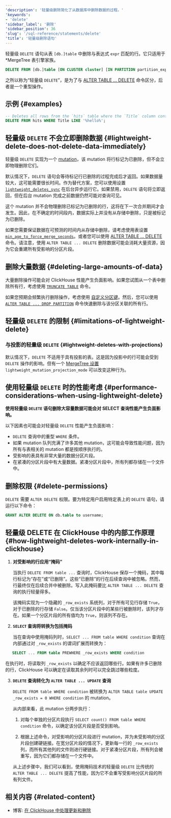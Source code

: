 ```yaml
---
'description': '轻量级删除简化了从数据库中删除数据的过程。'
'keywords':
- 'delete'
'sidebar_label': '删除'
'sidebar_position': 36
'slug': '/sql-reference/statements/delete'
'title': '轻量级删除语句'
---
```




轻量级 `DELETE` 语句从表 `[db.]table` 中删除与表达式 `expr` 匹配的行。它只适用于 *MergeTree 表引擎家族。

```sql
DELETE FROM [db.]table [ON CLUSTER cluster] [IN PARTITION partition_expr] WHERE expr;
```

之所以称为“轻量级 `DELETE`”，是为了与 [ALTER TABLE ... DELETE](/sql-reference/statements/alter/delete) 命令区分，后者是一个重型操作。

## 示例 {#examples}

```sql
-- Deletes all rows from the `hits` table where the `Title` column contains the text `hello`
DELETE FROM hits WHERE Title LIKE '%hello%';
```

## 轻量级 `DELETE` 不会立即删除数据 {#lightweight-delete-does-not-delete-data-immediately}

轻量级 `DELETE` 实现为一个 [mutation](/sql-reference/statements/alter#mutations)，该 mutation 将行标记为已删除，但不会立即物理删除它们。

默认情况下，`DELETE` 语句会等待标记行已删除的过程完成后才返回。如果数据量较大，这可能需要很长时间。作为替代方案，您可以使用设置 [`lightweight_deletes_sync`](/operations/settings/settings#lightweight_deletes_sync) 在后台异步运行它。如果禁用，`DELETE` 语句将立即返回，但在后台 mutation 完成之前数据仍然可能对查询可见。

这个 mutation 并不会物理删除已标记为已删除的行，这将在下一次合并期间才会发生。因此，在不确定的时间段内，数据实际上并没有从存储中删除，只是被标记为已删除。

如果您需要保证数据在可预测的时间内从存储中删除，请考虑使用表设置 [`min_age_to_force_merge_seconds`](/operations/settings/merge-tree-settings#min_age_to_force_merge_seconds)。或者您可以使用 [ALTER TABLE ... DELETE](/sql-reference/statements/alter/delete) 命令。请注意，使用 `ALTER TABLE ... DELETE` 删除数据可能会消耗大量资源，因为它会重建所有受影响的分区片段。

## 删除大量数据 {#deleting-large-amounts-of-data}

大量删除操作可能会对 ClickHouse 性能产生负面影响。如果您试图从一个表中删除所有行，考虑使用 [`TRUNCATE TABLE`](/sql-reference/statements/truncate) 命令。

如果您预期会频繁执行删除操作，考虑使用 [自定义分区键](/engines/table-engines/mergetree-family/custom-partitioning-key)。然后，您可以使用 [`ALTER TABLE ... DROP PARTITION`](/sql-reference/statements/alter/partition#drop-partitionpart) 命令快速删除与该分区关联的所有行。

## 轻量级 `DELETE` 的限制 {#limitations-of-lightweight-delete}

### 与投影的轻量级 `DELETE` {#lightweight-deletes-with-projections}

默认情况下，`DELETE` 不适用于具有投影的表。这是因为投影中的行可能会受到 `DELETE` 操作的影响。但有一个 [MergeTree 设置](/operations/settings/merge-tree-settings) `lightweight_mutation_projection_mode` 可以改变这种行为。

## 使用轻量级 `DELETE` 时的性能考虑 {#performance-considerations-when-using-lightweight-delete}

**使用轻量级 `DELETE` 语句删除大容量数据可能会对 SELECT 查询性能产生负面影响。**

以下因素也可能会对轻量级 `DELETE` 性能产生负面影响：

- `DELETE` 查询中的重型 `WHERE` 条件。
- 如果 mutation 队列充满了许多其他 mutation，这可能会导致性能问题，因为所有与表相关的 mutation 都是按顺序执行的。
- 受影响的表具有非常大量的数据分区片段。
- 在紧凑的分区片段中有大量数据。紧凑分区片段中，所有列都存储在一个文件中。

## 删除权限 {#delete-permissions}

`DELETE` 需要 `ALTER DELETE` 权限。要为特定用户启用特定表上的 `DELETE` 语句，请运行以下命令：

```sql
GRANT ALTER DELETE ON db.table to username;
```

## 轻量级 DELETE 在 ClickHouse 中的内部工作原理 {#how-lightweight-deletes-work-internally-in-clickhouse}

1. **对受影响的行应用“掩码”**

   当执行 `DELETE FROM table ...` 查询时，ClickHouse 保存一个掩码，其中每行标记为“存在”或“已删除”。这些“已删除”的行在后续查询中被忽略。然而，行最终仅在后续合并中被删除。写入此掩码要比 `ALTER TABLE ... DELETE` 查询的执行轻量得多。

   该掩码实现为一个隐藏的 `_row_exists` 系统列，对于所有可见行存储 `True`，对于已删除的行存储 `False`。仅当该分区片段中的某些行被删除时，该列才存在。如果一个分区片段的所有值均为 `True`，则该列不存在。

2. **`SELECT` 查询将转换为包括掩码**

   当在查询中使用掩码列时，`SELECT ... FROM table WHERE condition` 查询在内部通过对 `_row_exists` 的谓词扩展而转换为：
```sql
   SELECT ... FROM table PREWHERE _row_exists WHERE condition
```
   在执行时，将读取列 `_row_exists` 以确定不应该返回哪些行。如果有许多已删除的行，ClickHouse 可以确定在读取其余列时可以完全跳过哪些粒度。

3. **`DELETE` 查询转化为 `ALTER TABLE ... UPDATE` 查询**

   `DELETE FROM table WHERE condition` 被转换为 `ALTER TABLE table UPDATE _row_exists = 0 WHERE condition` 的 mutation。

   从内部来看，此 mutation 分两步执行：

   1. 对每个单独的分区片段执行 `SELECT count() FROM table WHERE condition` 命令，以确定该分区片段是否受到影响。

   2. 根据上述命令，对受影响的分区片段进行 mutation，并为未受影响的分区片段创建硬链接。在宽分区片段的情况下，更新每一行的 `_row_exists` 列，而所有其他列的文件则进行硬链接。对于紧凑分区片段，所有列会被重写，因为它们都存储在一个文件中。

   从上述步骤中，我们可以看到，使用掩码技术的轻量级 `DELETE` 比传统的 `ALTER TABLE ... DELETE` 提高了性能，因为它不会重写受影响分区片段的所有列文件。

## 相关内容 {#related-content}

- 博客: [在 ClickHouse 中处理更新和删除](https://clickhouse.com/blog/handling-updates-and-deletes-in-clickhouse)
